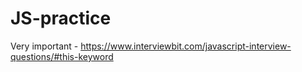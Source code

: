 # JS-practice
Very important - 
https://www.interviewbit.com/javascript-interview-questions/#this-keyword